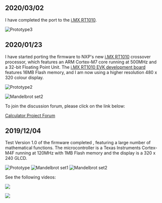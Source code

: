## 2020/03/02

I have completed the port to the [i.MX RT1010](https://www.nxp.com/design/development-boards/i.mx-evaluation-and-development-boards/i.mx-rt1010-evaluation-kit:MIMXRT1010-EVK). 

![Prototype3](https://live.staticflickr.com/65535/49611189948_27f2212ae0.jpg)

## 2020/01/23

I have started porting the firmware to NXP's new [i.MX RT1010](https://www.nxp.com/design/development-boards/i.mx-evaluation-and-development-boards/i.mx-rt1010-evaluation-kit:MIMXRT1010-EVK) 
crossover processor, which features an ARM Cortex-M7 core running at 500MHz and a 32-bit Floating Point Unit. The [i.MX RT1010 EVK development board](https://www.nxp.com/design/development-boards/i.mx-evaluation-and-development-boards/i.mx-rt1010-evaluation-kit:MIMXRT1010-EVK) features 16MB Flash memory, and I am now using a higher resolution 480 x 320 colour display.

![Prototype2](https://live.staticflickr.com/65535/49431303093_428e510e54.jpg)

![Mandelbrot set2](https://live.staticflickr.com/65535/49432021277_91d07683b5.jpg)

To join the discussion forum, please click on the link below:  

[Calculator Project Forum](https://groups.io/g/mycalculator)

## 2019/12/04

Test Version 1.0 of the firmware completed , featuring a large number of mathematical functions.
The microcontroller is a Texas Instruments Cortex-M4F running at 120MHz with 1MB Flash memory and the display is a 320 x 240 GLCD. 

![Prototype](https://live.staticflickr.com/65535/49206023653_9760183c1b.jpg) 
![Mandelbrot set1](https://live.staticflickr.com/65535/49136352892_b0159df85d_w.jpg) ![Mandelbrot set2](https://live.staticflickr.com/65535/49206026533_c374309a02_w.jpg)

See the following videos:

[![](http://img.youtube.com/vi/Ev7-7Hwkang/0.jpg)](http://www.youtube.com/watch?v=Ev7-7Hwkang "Drawing Fractals 1 - The Mandelbrot set Part 1")

[![](http://img.youtube.com/vi/rj_wxCEUXyc/0.jpg)](http://www.youtube.com/watch?v=rj_wxCEUXyc "Drawing Fractals 2 - The Mandelbrot set Part 2")



